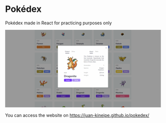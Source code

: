 # Pokédex
Pokédex made in React for practicing purposes only

![Screenshot](https://github.com/Juan-Kineipe/pokedex/blob/main/screenshot.png?raw=true)

You can access the website on https://juan-kineipe.github.io/pokedex/
